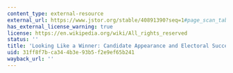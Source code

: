 ```yaml
---
content_type: external-resource
external_url: https://www.jstor.org/stable/40891390?seq=1#page_scan_tab_contents
has_external_license_warning: true
license: https://en.wikipedia.org/wiki/All_rights_reserved
status: ''
title: 'Looking Like a Winner: Candidate Appearance and Electoral Success in New Democracies'
uid: 31ff8f7b-ca34-4b3e-93b5-f2e9ef65b241
wayback_url: ''
---
```

